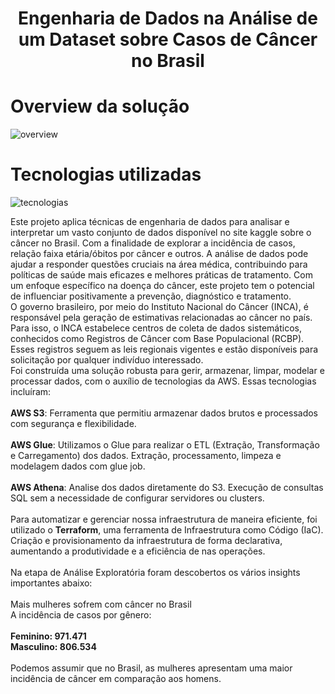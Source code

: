 
<h1 align="center">Engenharia de Dados na Análise de um Dataset sobre Casos de Câncer no Brasil</h1>

# Overview da solução
![overview](https://github.com/GustavoGuarany/projeto-data-cancer/assets/126171692/e38434da-aa19-413e-88d1-d3985557dc1f)

# Tecnologias utilizadas
![tecnologias](https://github.com/GustavoGuarany/projeto-data-cancer/assets/126171692/126abbeb-0cee-48bb-919e-cee85c142437)


Este projeto aplica técnicas de engenharia de dados para analisar e interpretar um vasto conjunto de dados disponível no site kaggle sobre o câncer no Brasil. Com a finalidade de explorar a incidência de casos, relação faixa etária/óbitos por câncer e outros. A análise de dados pode ajudar a responder questões cruciais na área médica, contribuindo para políticas de saúde mais eficazes e melhores práticas de tratamento. Com um enfoque específico na doença do câncer, este projeto tem o potencial de influenciar positivamente a prevenção, diagnóstico e tratamento.<br>
O governo brasileiro, por meio do Instituto Nacional do Câncer (INCA), é responsável pela geração de estimativas relacionadas ao câncer no país. Para isso, o INCA estabelece centros de coleta de dados sistemáticos, conhecidos como Registros de Câncer com Base Populacional (RCBP). Esses registros seguem as leis regionais vigentes e estão disponíveis para solicitação por qualquer indivíduo interessado.<br>
Foi construída uma solução robusta para gerir, armazenar, limpar, modelar e processar dados, com o auxílio de tecnologias da AWS. Essas tecnologias incluíram:<br>
<br>
**AWS S3**: Ferramenta que permitiu armazenar dados brutos e processados com segurança e flexibilidade.<br>
<br>
**AWS Glue**: Utilizamos o Glue para realizar o ETL (Extração, Transformação e Carregamento) dos dados. Extração, processamento, limpeza e modelagem dados com glue job.<br>
<br>
**AWS Athena**: Analise dos dados diretamente do S3. Execução de consultas SQL sem a necessidade de configurar servidores ou clusters.<br>
<br>
Para automatizar e gerenciar nossa infraestrutura de maneira eficiente, foi utilizado o **Terraform**, uma ferramenta de Infraestrutura como Código (IaC). Criação e provisionamento da infraestrutura de forma declarativa, aumentando a produtividade e a eficiência de nas operações.<br>
<br>
Na etapa de Análise Exploratória foram descobertos os vários insights importantes abaixo:<br>
<br>
Mais mulheres sofrem com câncer no Brasil<br>
A incidência de casos por gênero:<br>
<br>
**Feminino: 971.471**<br>
**Masculino: 806.534**<br>   
Podemos assumir que no Brasil, as mulheres apresentam uma maior incidência de câncer em comparação aos homens.


